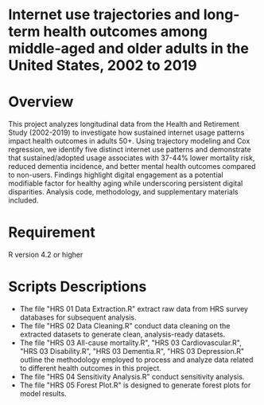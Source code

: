 # Internet use trajectories and long-term health outcomes among middle-aged and older adults in the United States, 2002 to 2019
# Overview
This project analyzes longitudinal data from the Health and Retirement Study (2002-2019) to investigate how sustained internet usage patterns impact health outcomes in adults 50+. Using trajectory modeling and Cox regression, we identify five distinct internet use patterns and demonstrate that sustained/adopted usage associates with 37-44% lower mortality risk, reduced dementia incidence, and better mental health outcomes compared to non-users. Findings highlight digital engagement as a potential modifiable factor for healthy aging while underscoring persistent digital disparities. Analysis code, methodology, and supplementary materials included.

# Requirement
R version 4.2 or higher

# Scripts Descriptions
- The file "HRS 01 Data Extraction.R" extract raw data from HRS survey databases for subsequent analysis.
- The file "HRS 02 Data Cleaning.R" conduct data cleaning on the extracted datasets to generate clean, analysis-ready datasets.
- The file "HRS 03 All-cause mortality.R", "HRS 03 Cardiovascular.R", "HRS 03 Disability.R", "HRS 03 Dementia.R", "HRS 03 Depression.R" outline the methodology employed to process and analyze data related to different health outcomes in this project.
- The file "HRS 04 Sensitivity Analysis.R" conduct sensitivity analysis.
- The file "HRS 05 Forest Plot.R" is designed to generate forest plots for model results.
